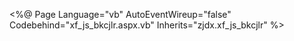 <%@ Page Language="vb" AutoEventWireup="false" Codebehind="xf_js_bkcjlr.aspx.vb" Inherits="zjdx.xf_js_bkcjlr" %>
<!DOCTYPE html PUBLIC "-//W3C//DTD XHTML 1.0 Transitional//EN" "http://www.w3.org/TR/xhtml1/DTD/xhtml1-transitional.dtd">
<HTML lang="gb2312">
	<HEAD>
		<title>现代教学管理信息系统</title><meta http-equiv="X-UA-Compatible" content="IE=EmulateIE7">
		<meta http-equiv="Content-Type" content="text/html; charset=gb2312">
		<meta http-equiv="Content-Language" content="gb2312">
		<meta content="all" name="robots">
		<meta content="作者信息" name="author">
		<meta content="版权信息" name="Copyright">
		<meta content="站点介绍" name="description">
		<meta content="站点关键词" name="keywords">
		<LINK href="style/base/favicon.ico" type="image/x-icon" rel="icon">
			<LINK media="all" href="style/base/jw.css" type="text/css" rel="stylesheet">
				<LINK media="all" href="style/standard/jw.css" type="text/css" rel="stylesheet">
					<SCRIPT language="javascript">
				
		    function button5_click(){
		        if (confirm("成绩为空的不能提交到正式成绩库，提交以后下次登陆将不能再修改该成绩\n如果只需要保存成绩，请点击保存按钮。\n单击“确定”提交成绩。单击“取消”停止提交。")==true)
		            __doPostBack('Button5','')
		    }	  
		    
		    function Input_focus(e){
		        if (e.tagName == "INPUT")
		            e.parentElement.parentElement.bgColor = "#DCDCDC"
		        else
		            e.parentElement.parentElement.parentElement.bgColor ="#DCDCDC"
		    }
		    
		    function Input_blur(e){
		        if (e.tagName == "INPUT")
		            e.parentElement.parentElement.bgColor = ""
		        else
		            e.parentElement.parentElement.parentElement.bgColor =""
		    }		    
		     
		    function win_unload(){
		        if (document.all.txtChanged.value == "1" && document.all.Button1.disabled == ""){
		            if (confirm("您输入的成绩尚未保存，你确定不保存就退出吗？\n单击“确定”关闭页面。单击“取消”提交未保存的成绩。") == false){
		                __doPostBack('Button1','');
		                return;
		            }
		        }
		        
		        alert("成绩输入完成，谢谢！");
		        window.close();
		    }
		    function cjbc(){
				var i;
				var eleNum;
				var flag = document.getElementById("jfz").value;
				if(flag == "百分制"){
					eleNum = 0;
				}else{
					eleNum = 1;
				}		    
				for (i=1;i<document.getElementById("DataGrid1").rows.length;i++){
					if (document.getElementById("DataGrid1").rows[i].getElementsByTagName("input")[eleNum].value == ""){
						alert("有空成绩不能提交！");
						return false;
						}
					}
		       return true
		    }
		    
		    function mode(e){
				var obj = document.getElementById('DataGrid1');
				var Leb=obj.rows[0].cells.length-1;
				if(Leb == 12){
					if(obj.rows[0].cells[12].innerText == '限制分数'){
						//var row = e.parentElement.parentElement.cells[12].innerText;
						var row = e.parentElement.parentElement;
						if(row.cells[12].innerText.replace(/(^\s*)|(\s*$)/g, "").length != 0){
							var bk = row.cells[7].children[0].value;
							var xzfs = row.cells[12].innerText;
							if(bk>xzfs){
								alert('输入的补考成绩大于限制分数：' + xzfs + "分");
								row.cells[7].children[0].value=xzfs;
							}
						}	
					}
				}
					
		    };
		    
					</SCRIPT>
	</HEAD>
	<BODY onload="<%=Message%>">
		<FORM id="Form1" onkeydown="if(event.keyCode==13)event.keyCode=9" method="post" runat="server">
			<div class="toolbox">
				<!-- 按钮 -->
				<div class="buttonbox"></div>
				<!-- 按钮 -->
				<!-- 过滤条件开始 -->
				<div class="searchbox">
					<p class="search_con"><ASP:LABEL id="jsxm" runat="server"></ASP:LABEL>&nbsp;&nbsp;&nbsp;&nbsp;&nbsp; 
						课程名称：
						<ASP:LABEL id="kcmc" runat="server"></ASP:LABEL><ASP:LABEL id="kcdm" runat="server" Visible="False"></ASP:LABEL><ASP:LABEL id="sfbybk" runat="server" Visible="False"></ASP:LABEL><ASP:LABEL id="lrbkxnxq" runat="server" Visible="False"></ASP:LABEL><ASP:LABEL id="zghkc" runat="server" Visible="False"></ASP:LABEL>&nbsp;&nbsp;&nbsp;&nbsp;
						<ASP:TEXTBOX id="txtChanged" style="DISPLAY: none" Text="0" Runat="server"></ASP:TEXTBOX></p>
					<p class="search_title"><em></em></p>
				</div>
				<!-- 过滤条件结束 -->
				<div class="searchbox" style="CLEAR: right">
					<p class="search_con">记分制：
						<ASP:DROPDOWNLIST id="jfz" runat="server" AutoPostBack="True">
							<ASP:LISTITEM Value="百分制">百分制</ASP:LISTITEM>
							<ASP:LISTITEM Value="五级制">五级制</ASP:LISTITEM>
							<ASP:LISTITEM Value="二级制">二级制</ASP:LISTITEM>
							<ASP:LISTITEM Value="十一级制">十一级制</ASP:LISTITEM>
						</ASP:DROPDOWNLIST>
						<asp:button id="Button6"  Visible ="False" runat="server" Text="分数转换成五级制" CssClass="button"></asp:button></p>
					<p class="search_title"><em></em></p>
				</div>
				<div class="searchbox" id="divBl" style="CLEAR: both; DISPLAY: none" runat="server">
					<p class="search_con"><asp:label id="Label1" runat="server">平时</asp:label><ASP:LABEL id="psb" runat="server" Width="28px">20</ASP:LABEL>
						<asp:TextBox id="tbPsb" runat="server" Width="28px" Visible="false">20</asp:TextBox>%
						<asp:label id="Label_qz" runat="server">期中</asp:label><ASP:LABEL id="qzb" runat="server" AutoPostBack="True" Width="28px">0</ASP:LABEL>
						<asp:TextBox style="Z-INDEX: 0" id="tbQzb" runat="server" Width="28px" Visible="false">0</asp:TextBox><asp:label id="Label_qzb" runat="server">%</asp:label><asp:label id="Label3" runat="server">期末</asp:label><ASP:LABEL id="qmb" runat="server" Width="28px">80</ASP:LABEL>
						<asp:TextBox style="Z-INDEX: 0" id="tbQmb" runat="server" Width="28px" Visible="false">80</asp:TextBox>%
						<asp:label id="Label4" runat="server">实验</asp:label><ASP:LABEL id="syb" runat="server" AutoPostBack="True" Width="28px">0</ASP:LABEL>
						<asp:TextBox style="Z-INDEX: 0" id="tbSyb" runat="server" Width="28px" Visible="false">0</asp:TextBox><asp:label id="Label5" runat="server">%</asp:label><asp:label id="lblkhfs" runat="server" Visible="False"></asp:label></p>
					<p class="search_title"><em></em></p>
				</div>
				<div class="searchbox" id="divXz" style="WIDTH: 820px; CLEAR: both" runat="server" visible="false">
					<p class="search_con"><font color="red">您可以选择在此下载学生空白成绩单，在下载下来的Excel中填写完学生成绩，再载入页面(载入前请先选择记分制);载入后再选择备注和保存成绩(注：请不要对下载下来的成绩单作除登记成绩外的其他修改和变动)<br>
							请使用Microsoft Office 2003 以上版本编辑填写学生成绩，其他excel工具如WPS等，系统将无法识别。请每30分钟至少保存一次成绩。</font>
						<br>
						<asp:button id="btnxz" runat="server" Text="学生名单下载" CssClass="button"></asp:button>&nbsp;&nbsp;&nbsp;Excel成绩文件：<INPUT id="lofile" type="file" name="lofile" runat="server" cssclass="text_nor">
						<asp:button id="btnSc" runat="server" Text="载入" Width="56px" CssClass="button"></asp:button></p>
					<p class="search_title"><em></em></p>
				</div>
				<p class="toolbox_fot"><em></em></p>
			</div>
			<!-- 多功能操作区 -->
			<!-- 内容显示区开始 -->
			<div class="main_box">
				<div class="mid_box">
					<div class="title">
						<p style="TEXT-ALIGN:right">
							<asp:label id="lblzdcjTs" runat="server" ForeColor="red"></asp:label>
							<!-- 查询得到的数据量显示区域 --></p>
					</div>
					<!-- From内容 --><span class="formbox"><ASP:DATAGRID id="DataGrid1" runat="server" Width="100%" CssClass="datelist" AutoGenerateColumns="False"
							GridLines="None" CellPadding="3">
							<AlternatingItemStyle CssClass="alt"></AlternatingItemStyle>
							<HeaderStyle CssClass="datelisthead"></HeaderStyle>
							<Columns>
								<asp:BoundColumn Visible="False" DataField="xkkh" HeaderText="xkkh"></asp:BoundColumn>
								<asp:BoundColumn Visible="False" DataField="kcmc" HeaderText="课程名称"></asp:BoundColumn>
								<asp:BoundColumn DataField="bjmc" HeaderText="班级名称"></asp:BoundColumn>
								<asp:BoundColumn DataField="xh" HeaderText="学号"></asp:BoundColumn>
								<asp:BoundColumn DataField="xm" HeaderText="姓名">
									<ItemStyle Wrap="False"></ItemStyle>
								</asp:BoundColumn>
								<asp:BoundColumn DataField="pscj" HeaderText="平时成绩"></asp:BoundColumn>
								<asp:BoundColumn DataField="qzcj" HeaderText="期中成绩"></asp:BoundColumn>
								<asp:BoundColumn DataField="qmcj" HeaderText="期末成绩"></asp:BoundColumn>
								<asp:BoundColumn DataField="sycj" HeaderText="实验成绩"></asp:BoundColumn>
								<asp:TemplateColumn HeaderText="补考成绩">
									<ItemTemplate>
										<asp:textbox style="width:75px" id=bk onblur="Input_blur(this);" onfocus=Input_focus(this) runat="server" Text='<%# DataBinder.Eval(Container, "DataItem.bkcj") %>' Width="68" CssClass="text_nor" tabindex="1">
										</asp:textbox>
										<asp:textbox style="width:75px" id="bk1" runat="server" Visible="False" Text='<%# DataBinder.Eval(Container, "DataItem.bkcj") %>' Width="68px" TabIndex=0>
										</asp:textbox>
										<asp:dropdownlist style="width:75px" id="Dbk" runat="server" tabindex="1"></asp:dropdownlist>
									</ItemTemplate>
								</asp:TemplateColumn>
								<asp:TemplateColumn HeaderText="总评成绩">
									<ItemTemplate>
										<asp:Label id="lblcj" runat="server" Text='<%# DataBinder.Eval(Container, "DataItem.cj") %>'>
										</asp:Label>
										<asp:TextBox id="txtcj" runat="server" Visible="False" Text='<%# DataBinder.Eval(Container, "DataItem.cj") %>' Width="68px" TabIndex=0>
										</asp:TextBox>
										<asp:dropdownlist id="Dcj" runat="server" Visible="false" TabIndex="0"></asp:dropdownlist>
									</ItemTemplate>
								</asp:TemplateColumn>
								<asp:TemplateColumn HeaderText="正考备注">
									<ItemTemplate>
										<asp:textbox id=BZ CssClass="text_nor" style="display:none" runat="server" Text='<%# DataBinder.Eval(Container, "DataItem.BZ") %>' Width="81px">
										</asp:textbox>
										<asp:label id="lblbz" runat="server" Text='<%# DataBinder.Eval(Container, "DataItem.BZ") %>' Width="81px">
										</asp:label>
									</ItemTemplate>
									<EditItemTemplate>
									</EditItemTemplate>
								</asp:TemplateColumn>
								<asp:TemplateColumn HeaderText="补考备注">
									<ItemTemplate>
										<FONT face="宋体">
											<asp:DropDownList style="width:75px" id="Dbz" runat="server" Width="59px" Enabled = "False" TabIndex="2"></asp:DropDownList></FONT>
									</ItemTemplate>
									<FooterTemplate>
									</FooterTemplate>
								</asp:TemplateColumn>
								<asp:BoundColumn Visible="False" DataField="bkcj_bz"></asp:BoundColumn>
								<ASP:BoundColumn DataField="sqyy" HeaderText="正考缓考理由" Visible="False"></ASP:BoundColumn>
								<ASP:BoundColumn DataField="xzfs" HeaderText="限制分数" Visible="False"></ASP:BoundColumn>
								<ASP:BoundColumn HeaderText="学生类别" Visible="False"></ASP:BoundColumn>
							</Columns>
						</ASP:DATAGRID>
					</span>
					<div class="footbox"><em class="footbox_con"><FONT face="宋体"></FONT><FONT face="宋体"></FONT><FONT face="宋体"></FONT><FONT face="宋体"></FONT><FONT face="宋体"></FONT><FONT face="宋体"></FONT><FONT face="宋体"></FONT><FONT face="宋体"></FONT><span class="pagination"></span>
							<div style="PADDING-LEFT: 10px" align="left"><asp:label id="lblSsmzMsg" runat="server" Visible="False" ForeColor="Red" Font-Bold="True">加粗表示少数民族聚集地学生，根据有关规定成绩会进行折算</asp:label></div>
							<span class="footbutton"><asp:checkbox id="CheckBox1" runat="server" Text="打钩" ForeColor="Red" TabIndex="5"></asp:checkbox><asp:label id="Label2" runat="server" Width="160px" ForeColor="Red">如果窗口被屏蔽打上钩再打印</asp:label></FONT><input id="btpost" value=" 保 存 " type="button" name="btpost" class="button" runat="server"><ASP:BUTTON id="btnClear" runat="server" Text="清空保存" CssClass="button" TabIndex="3"></ASP:BUTTON><ASP:BUTTON id="Button1" runat="server" Text="保  存" CssClass="button" TabIndex="3"></ASP:BUTTON><ASP:BUTTON id="Button4" runat="server" Text="提  交" CssClass="button" TabIndex="4"></ASP:BUTTON><asp:button id="btn_cxlr" Runat="server" Visible="False" CssClass="button" Text="重新录入申请"></asp:button>
									<asp:label id="lblxy" runat="server" Visible="false">学院：</asp:label><asp:dropdownlist id="ddl_xy" runat="server" Visible="False"></asp:dropdownlist>
									<asp:label id="lblzy" runat="server" Visible="false">专业：</asp:label><asp:dropdownlist id="ddlzy" runat="server" Visible="False"></asp:dropdownlist>
									<asp:label id="lblnj" runat="server" Visible="false">年级：</asp:label><asp:dropdownlist id="ddlnj" runat="server" Visible="False"></asp:dropdownlist>
									<asp:label id="lblxzb" runat="server" Visible="false">行政班：</asp:label><asp:DropDownList id="ddlXzb" runat="server" Visible="False"></asp:DropDownList>
								<ASP:BUTTON id="Button3" runat="server" Text="打  印" CssClass="button"></ASP:BUTTON>
								<ASP:BUTTON id="Button2" style="DISPLAY: none" runat="server" Text="关  闭" CssClass="button"></ASP:BUTTON></span>
							<!-- 底部按钮位置 --><asp:label id="Label_bz1" runat="server" Visible="false">教师签名：               教研室主任签名：               课程考核时间：      年  月  日</asp:label><br>
							<asp:label id="Label_bz2" runat="server" Visible="false">说明：本表由阅卷教师在课程考核结束后交开课院（系）教务办留存。</asp:label></FONT></em></div>
				</div>
			</div>
		</FORM>
	</BODY>
</HTML>
1
